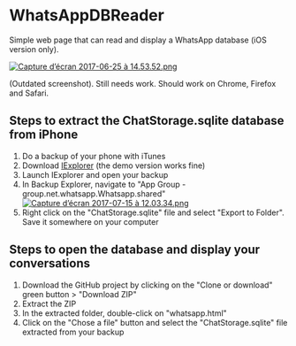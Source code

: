 # WhatsAppDBReader

Simple web page that can read and display a WhatsApp database (iOS version only).

[![Capture d’écran 2017-06-25 à 14.53.52.png](https://s21.postimg.org/slr859j9j/Capture_d_e_cran_2017-06-25_a_14.53.52.png)](https://postimg.org/image/gjvub4a0z/)

(Outdated screenshot). Still needs work. Should work on Chrome, Firefox and Safari.

## Steps to extract the ChatStorage.sqlite database from iPhone

1. Do a backup of your phone with iTunes
1. Download [IExplorer](https://macroplant.com/iexplorer) (the demo version works fine)
1. Launch IExplorer and open your backup
1. In Backup Explorer, navigate to "App Group - group.net.whatsapp.Whatsapp.shared"
[![Capture d’écran 2017-07-15 à 12.03.34.png](https://s13.postimg.org/6w5u0hayv/Capture_d_e_cran_2017-07-15_a_12.03.34.png)](https://postimg.org/image/x4gypuv2b/)
1. Right click on the "ChatStorage.sqlite" file and select "Export to Folder". Save it somewhere on your computer

## Steps to open the database and display your conversations

1. Download the GitHub project by clicking on the "Clone or download" green button > "Download ZIP"
1. Extract the ZIP
1. In the extracted folder, double-click on "whatsapp.html"
1. Click on the "Chose a file" button and select the "ChatStorage.sqlite" file extracted from your backup
